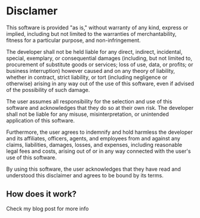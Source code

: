 # Disclamer
This software is provided "as is," without warranty of any kind, express or implied, including but not limited to the warranties of merchantability, fitness for a particular purpose, and non-infringement.

The developer shall not be held liable for any direct, indirect, incidental, special, exemplary, or consequential damages (including, but not limited to, procurement of substitute goods or services; loss of use, data, or profits; or business interruption) however caused and on any theory of liability, whether in contract, strict liability, or tort (including negligence or otherwise) arising in any way out of the use of this software, even if advised of the possibility of such damage.

The user assumes all responsibility for the selection and use of this software and acknowledges that they do so at their own risk. The developer shall not be liable for any misuse, misinterpretation, or unintended application of this software.

Furthermore, the user agrees to indemnify and hold harmless the developer and its affiliates, officers, agents, and employees from and against any claims, liabilities, damages, losses, and expenses, including reasonable legal fees and costs, arising out of or in any way connected with the user's use of this software.

By using this software, the user acknowledges that they have read and understood this disclaimer and agrees to be bound by its terms.

## How does it work?

Check my blog post for more info
